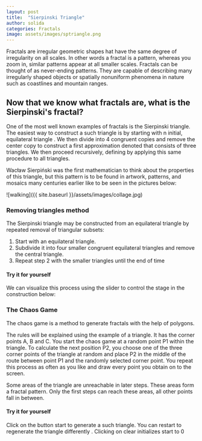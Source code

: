 ```yaml
---
layout: post
title:  "Sierpinski Triangle"
author: solida
categories: Fractals
image: assets/images/sptriangle.png
---
```

Fractals are irregular geometric shapes hat have the same degree of irregularity on all scales. 
In other words a fractal is a pattern, whereas you zoom in, similar patterns appear at all smaller scales. Fractals can be thought of as never-ending patterns.
They are capable of describing many irregularly shaped objects or spatially nonuniform phenomena in nature such as coastlines and mountain ranges.


## Now that we know what fractals are, what is the Sierpinski's fractal?
One of the most well known examples of fractals is the Sierpinski triangle. The easiest way to construct a such triangle is by starting with n initial, equilateral triangle
. We then divide into 4 congruent copies and remove the center copy to construct a first approximation denoted that consists of three triangles. We then proceed recursively, defining by applying this same procedure to all triangles. 

Wacław Sierpiński was the first mathematician to think about the properties of this triangle, but this pattern is to be found in artwork, patterns, and mosaics many centuries earlier like to be seen in the pictures below:

![walking]({{ site.baseurl }}/assets/images/collage.jpg)

### Removing triangles method

The Sierpinski triangle may be constructed from an equilateral triangle by repeated removal of triangular subsets:
1. Start with an equilateral triangle.
2. Subdivide it into four smaller congruent equilateral triangles and remove the central triangle.
3. Repeat step 2 with the smaller triangles until the end of time


#### Try it for yourself
We can visualize this process using the slider to control the stage in the construction below:
<div id="observablehq-f40c7c08">
  <div class="observablehq-viewof-sierp_steps"></div>
  <div class="observablehq-sierp_approx"></div>
</div>
<script type="module">
  import {Runtime, Inspector} from "https://cdn.jsdelivr.net/npm/@observablehq/runtime@4/dist/runtime.js";
  import define from "https://api.observablehq.com/@864af2bf64442aa6/construction-of-the-serpinski-triangle.js?v=3";
  (new Runtime).module(define, name => {
    if (name === "viewof sierp_steps") return Inspector.into("#observablehq-f40c7c08 .observablehq-viewof-sierp_steps")();
    if (name === "sierp_approx") return Inspector.into("#observablehq-f40c7c08 .observablehq-sierp_approx")();
  });
</script>

### The Chaos Game

The chaos game is a method to generate fractals with the help of polygons.


The rules will be explained using the example of a triangle. It has the corner points A, B and C. You start the chaos game at a random point P1 within the triangle. To calculate the next position P2, you choose one of the three corner points of the triangle at random and place P2 in the middle of the route between point P1 and the randomly selected corner point. 
You repeat this process as often as you like and draw every point you obtain on to the screen.

Some areas of the triangle are unreachable in later steps. 
These areas form a fractal pattern. Only the first steps can reach these areas, all other points fall in between.

#### Try it for yourself

Click on the button start to generate a such triangle.
You can restart to regenerate the triangle differently .
Clicking on clear initializes start to 0
<div id="observablehq-a077419d">
  <div class="observablehq-viewof-start"></div>
  <div class="observablehq-viewof-clear"></div>
  <div class="observablehq-canvas"></div>
</div>
<script type="module">
  import {Runtime, Inspector} from "https://cdn.jsdelivr.net/npm/@observablehq/runtime@4/dist/runtime.js";
  import define from "https://api.observablehq.com/@864af2bf64442aa6/construction-of-the-serpinski-triangle.js?v=3";
  (new Runtime).module(define, name => {
    if (name === "viewof start") return Inspector.into("#observablehq-a077419d .observablehq-viewof-start")();
    if (name === "viewof clear") return Inspector.into("#observablehq-a077419d .observablehq-viewof-clear")();
    if (name === "canvas") return Inspector.into("#observablehq-a077419d .observablehq-canvas")();
  });
</script>
